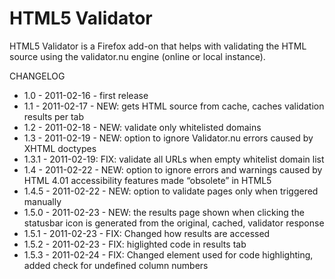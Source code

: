 # HTML5 Validator

HTML5 Validator is a Firefox add-on that helps with validating the HTML source using the validator.nu engine (online or local instance).


CHANGELOG

* 1.0 - 2011-02-16 - first release
* 1.1 - 2011-02-17 - NEW: gets HTML source from cache, caches validation results per tab
* 1.2 - 2011-02-18 - NEW: validate only whitelisted domains
* 1.3 - 2011-02-19 - NEW: option to ignore Validator.nu errors caused by XHTML doctypes
* 1.3.1 - 2011-02-19: FIX: validate all URLs when empty whitelist domain list
* 1.4 - 2011-02-22 - NEW: option to ignore errors and warnings caused by HTML 4.01 accessibility features made “obsolete” in HTML5
* 1.4.5 - 2011-02-22 - NEW: option to validate pages only when triggered manually
* 1.5.0 - 2011-02-23 - NEW: the results page shown when clicking the statusbar icon is generated from the original, cached, validator response
* 1.5.1 - 2011-02-23 - FIX: Changed how results are accessed
* 1.5.2 - 2011-02-23 - FIX: higlighted code in results tab
* 1.5.3 - 2011-02-24 - FIX: Changed element used for code highlighting, added check for undefined column numbers